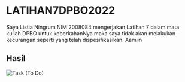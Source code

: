 # LATIHAN7DPBO2022

Saya Listia Ningrum NIM 2008084 mengerjakan Latihan 7 dalam mata kuliah DPBO untuk keberkahanNya maka saya tidak akan melakukan kecurangan seperti yang telah dispesifikasikan. Aamiin 

## Hasil
![Task (To Do)](https://user-images.githubusercontent.com/95666745/161468108-0c5555b5-699c-4557-b3fe-bb199ca9c3ef.png)
